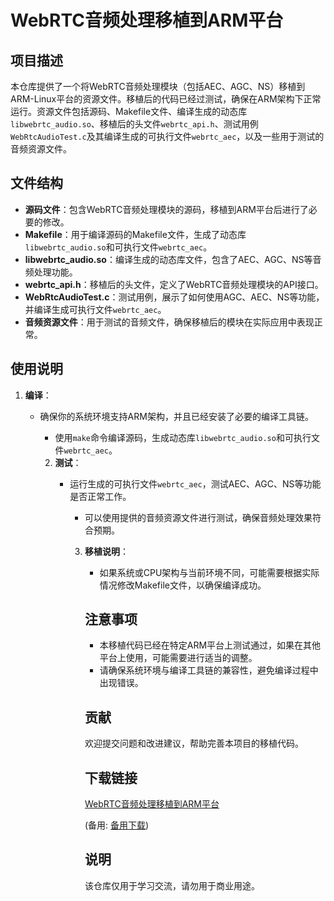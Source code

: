 # WebRTC音频处理移植到ARM平台

## 项目描述

本仓库提供了一个将WebRTC音频处理模块（包括AEC、AGC、NS）移植到ARM-Linux平台的资源文件。移植后的代码已经过测试，确保在ARM架构下正常运行。资源文件包括源码、Makefile文件、编译生成的动态库`libwebrtc_audio.so`、移植后的头文件`webrtc_api.h`、测试用例`WebRtcAudioTest.c`及其编译生成的可执行文件`webrtc_aec`，以及一些用于测试的音频资源文件。

## 文件结构

- **源码文件**：包含WebRTC音频处理模块的源码，移植到ARM平台后进行了必要的修改。
- **Makefile**：用于编译源码的Makefile文件，生成了动态库`libwebrtc_audio.so`和可执行文件`webrtc_aec`。
- **libwebrtc_audio.so**：编译生成的动态库文件，包含了AEC、AGC、NS等音频处理功能。
- **webrtc_api.h**：移植后的头文件，定义了WebRTC音频处理模块的API接口。
- **WebRtcAudioTest.c**：测试用例，展示了如何使用AGC、AEC、NS等功能，并编译生成可执行文件`webrtc_aec`。
- **音频资源文件**：用于测试的音频文件，确保移植后的模块在实际应用中表现正常。

## 使用说明

1. **编译**：
   - 确保你的系统环境支持ARM架构，并且已经安装了必要的编译工具链。
      - 使用`make`命令编译源码，生成动态库`libwebrtc_audio.so`和可执行文件`webrtc_aec`。

      2. **测试**：
         - 运行生成的可执行文件`webrtc_aec`，测试AEC、AGC、NS等功能是否正常工作。
            - 可以使用提供的音频资源文件进行测试，确保音频处理效果符合预期。

            3. **移植说明**：
               - 如果系统或CPU架构与当前环境不同，可能需要根据实际情况修改Makefile文件，以确保编译成功。

               ## 注意事项

               - 本移植代码已经在特定ARM平台上测试通过，如果在其他平台上使用，可能需要进行适当的调整。
               - 请确保系统环境与编译工具链的兼容性，避免编译过程中出现错误。

               ## 贡献

               欢迎提交问题和改进建议，帮助完善本项目的移植代码。

               ## 下载链接
               [WebRTC音频处理移植到ARM平台](https://pan.quark.cn/s/4fdb09fbc9aa) 

               (备用: [备用下载](https://pan.baidu.com/s/1n1wMRpTHEZKccHntYPf8fg?pwd=1234))

               ## 说明

               该仓库仅用于学习交流，请勿用于商业用途。
